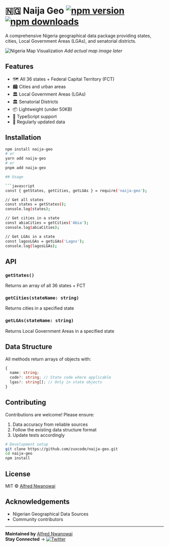 # 🇳🇬 Naija Geo [![npm version](https://img.shields.io/npm/v/naija-geo.svg?style=flat-square)](https://www.npmjs.com/package/naija-geo) [![npm downloads](https://img.shields.io/npm/dt/naija-geo.svg?style=flat-square)](https://www.npmjs.com/package/naija-geo)

A comprehensive Nigeria geographical data package providing states, cities, Local Government Areas (LGAs), and senatorial districts.

![Nigeria Map Visualization](https://via.placeholder.com/800x400.png?text=Nigeria+Geo+Data+Visualization) *Add actual map image later*

## Features

- 🗺️ All 36 states + Federal Capital Territory (FCT)
- 🏙️ Cities and urban areas
- 🏛️ Local Government Areas (LGAs)
- 🏛️ Senatorial Districts
- 📦 Lightweight (under 50KB)
- 🦾 TypeScript support
- 📅 Regularly updated data

## Installation

```bash
npm install naija-geo
# or
yarn add naija-geo
# or
pnpm add naija-geo

## Usage

```javascript
const { getStates, getCities, getLGAs } = require('naija-geo');

// Get all states
const states = getStates();
console.log(states);

// Get cities in a state
const abiaCities = getCities('Abia');
console.log(abiaCities);

// Get LGAs in a state
const lagosLGAs = getLGAs('Lagos');
console.log(lagosLGAs);
```

## API

### `getStates()`
Returns an array of all 36 states + FCT

### `getCities(stateName: string)`
Returns cities in a specified state

### `getLGAs(stateName: string)`
Returns Local Government Areas in a specified state

## Data Structure
All methods return arrays of objects with:
```typescript
{
  name: string;
  code?: string; // State code where applicable
  lgas?: string[]; // Only in state objects
}
```

## Contributing
Contributions are welcome! Please ensure:
1. Data accuracy from reliable sources
2. Follow the existing data structure format
3. Update tests accordingly

```bash
# Development setup
git clone https://github.com/zuxcode/naija-geo.git
cd naija-geo
npm install
```

## License
MIT © [Alfred Nwanowai](https://github.com/zuxcode)

## Acknowledgements
- Nigerian Geographical Data Sources
- Community contributors

---

**Maintained by** [Alfred Nwanowai](https://github.com/zuxcode)  
**Stay Connected** → [![Twitter](https://img.shields.io/twitter/follow/chiTheDev?style=social)](https://twitter.com/chiTheDev)
